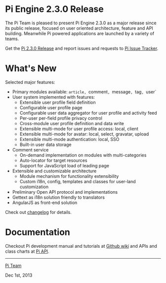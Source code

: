 Pi Engine 2.3.0 Release
=======================

The Pi Team is pleased to present Pi Engine 2.3.0 as a major release since its public release, focused on user oriented architecture, feature and API building.
Meanwhile Pi powered applications are launched by a variety of teams.

Get the [Pi 2.3.0 Release](https://github.com/pi-engine/pi/archive/release-2.3.0.zip) and report issues and requests to [Pi Issue Tracker](https://github.com/pi-engine/pi/issues).

What's New
==========

Selected major features:
+ Primary modules available: `article, `comment`, `message`, `tag`, `user`
+ User system implemented with features:
  + Extensible user profile field definition
  + Configurable user profile page
  + Configurable user data aggregator for user profile and activity feed
  + Per-user per-field profile privacy control
  + Cross-module user profile definition and data write
  + Extensible multi-mode for user profile access: local, client
  + Extensible multi-mode for avatar: local, select, gravatar, upload
  + Extensible multi-mode authentication: local, SSO
  + Built-in user data storage
+ Comment service
  + On-demand implementation on modules with multi-categories
  + Auto-locator for target resources
  + Support for JavaScript load of leading page
+ Extensible and customizable architecture
  + Module mechanism for functionality extensibility
  + Custom i18n, config, templates and classes for user-land customization
+ Preliminary Open API protocol and implementations
+ Gettext as i18n solution friendly to translators
+ AngularJS as front-end solution


Check out [changelog](https://github.com/pi-engine/pi/blob/release-2.3.0/doc/changelog.txt) for details.

Documentation
=============
Checkout Pi development manual and tutorials at [Github wiki](https://github.com/pi-engine/pi/wiki) and APIs and class charts at [Pi API](http://api.pialog.org).


---------------------
[Pi Team](http://pi-engine.org)

Dec 1st, 2013
